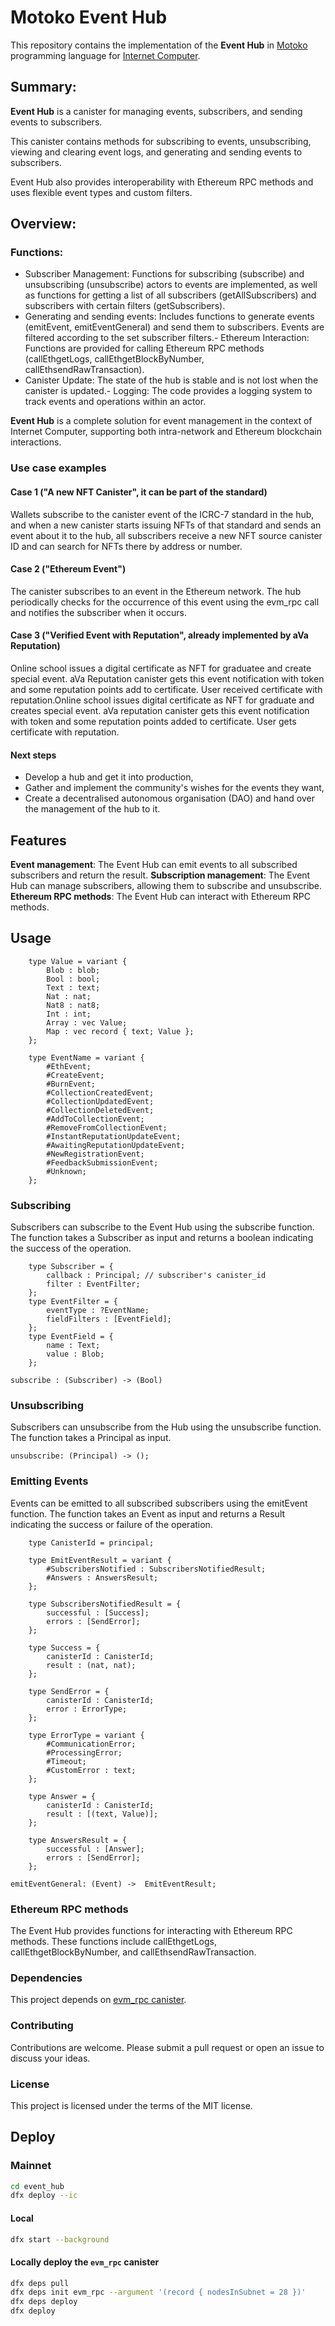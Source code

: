# Motoko Event Hub 

This repository contains the implementation of the **Event Hub** in [Motoko](https://github.com/dfinity/motoko) programming language for [Internet Computer](https://internetcomputer.org/). 

## Summary:



**Event Hub** is a canister for managing events, subscribers, and sending events to subscribers.

This canister contains methods for subscribing to events, unsubscribing, viewing and clearing event logs, and generating and sending events to subscribers.  

Event Hub also provides interoperability with Ethereum RPC methods and uses flexible event types and custom filters.
 
## Overview:

### Functions:
- Subscriber Management: Functions for subscribing (subscribe) and unsubscribing (unsubscribe) actors to events are implemented, as well as functions for getting a list of all subscribers (getAllSubscribers) and subscribers with certain filters (getSubscribers).
- Generating and sending events: Includes functions to generate events (emitEvent, emitEventGeneral) and send them to subscribers. Events are filtered according to the set subscriber filters.- Ethereum Interaction: Functions are provided for calling Ethereum RPC methods (callEthgetLogs, callEthgetBlockByNumber, callEthsendRawTransaction).
- Canister Update: The state of the hub is stable and is not lost when the canister is updated.- Logging: The code provides a logging system to track events and operations within an actor.

**Event Hub** is a complete solution for event management in the context of Internet Computer, supporting both intra-network and Ethereum blockchain interactions.

### Use case examples

#### Case 1 ("A new NFT Canister", it can be part of the standard)
Wallets subscribe to the canister event of the ICRC-7 standard in the hub, and when a new canister starts issuing NFTs of that standard and sends an event about it to the hub, all subscribers receive a new NFT source canister ID and can search for NFTs there by address or number.



#### Case 2 ("Ethereum Event")
The canister subscribes to an event in the Ethereum network. The hub periodically checks for the occurrence of this event using the evm_rpc call and notifies the subscriber when it occurs.



#### Case 3 ("Verified Event with Reputation", already implemented by aVa Reputation) 
Online school issues a digital certificate as NFT for graduatee and create special event. 
aVa Reputation canister gets this event notification with token and some reputation points add to certificate. 
User received certificate with reputation.Online school issues digital certificate as NFT for graduate and creates special event. 
aVa reputation canister gets this event notification with token and some reputation points added to certificate. 
User gets certificate with reputation.

#### Next steps 
- Develop a hub and get it into production,
- Gather and implement the community's wishes for the events they want,
- Create a decentralised autonomous organisation (DAO) and hand over the management of the hub to it.


## Features

**Event management**: The Event Hub can emit events to all subscribed subscribers and return the result.
**Subscription management**: The Event Hub can manage subscribers, allowing them to subscribe and unsubscribe.
**Ethereum RPC methods**: The Event Hub can interact with Ethereum RPC methods.

## Usage

```candid "Type definitions" +=
    type Value = variant { 
        Blob : blob; 
        Bool : bool;
        Text : text; 
        Nat : nat;
        Nat8 : nat8;
        Int : int;
        Array : vec Value; 
        Map : vec record { text; Value }; 
    };
    
    type EventName = variant {
        #EthEvent;
        #CreateEvent;
        #BurnEvent;
        #CollectionCreatedEvent;
        #CollectionUpdatedEvent;
        #CollectionDeletedEvent;
        #AddToCollectionEvent;
        #RemoveFromCollectionEvent;
        #InstantReputationUpdateEvent;
        #AwaitingReputationUpdateEvent;
        #NewRegistrationEvent;
        #FeedbackSubmissionEvent;
        #Unknown;
    };

```

### Subscribing
Subscribers can subscribe to the Event Hub using the subscribe function. The function takes a Subscriber as input and returns a boolean indicating the success of the operation.

```candid "Type definitions" +=
    type Subscriber = {
        callback : Principal; // subscriber's canister_id
        filter : EventFilter;
    };
    type EventFilter = {
        eventType : ?EventName;
        fieldFilters : [EventField];
    };
    type EventField = {
        name : Text;
        value : Blob;
    };
```

```candid "Methods" +=
subscribe : (Subscriber) -> (Bool)
```

### Unsubscribing
Subscribers can unsubscribe from the Hub using the unsubscribe function. The function takes a Principal as input.

```candid "Methods" +=
unsubscribe: (Principal) -> ();
```

### Emitting Events
Events can be emitted to all subscribed subscribers using the emitEvent function. The function takes an Event as input and returns a Result indicating the success or failure of the operation.

```candid "Type definitions" +=
    type CanisterId = principal;

    type EmitEventResult = variant {
        #SubscribersNotified : SubscribersNotifiedResult;
        #Answers : AnswersResult;
    };

    type SubscribersNotifiedResult = {
        successful : [Success];
        errors : [SendError];
    };

    type Success = {
        canisterId : CanisterId;
        result : (nat, nat);
    };

    type SendError = {
        canisterId : CanisterId;
        error : ErrorType;
    };

    type ErrorType = variant {
        #CommunicationError;
        #ProcessingError;
        #Timeout;
        #CustomError : text;
    };

    type Answer = {
        canisterId : CanisterId;
        result : [(text, Value)];
    };

    type AnswersResult = {
        successful : [Answer];
        errors : [SendError];
    };
```

```candid "Methods" +=
emitEventGeneral: (Event) ->  EmitEventResult;
```

### Ethereum RPC methods
The Event Hub provides functions for interacting with Ethereum RPC methods. These functions include callEthgetLogs, callEthgetBlockByNumber, and callEthsendRawTransaction.

### Dependencies
This project depends on [evm_rpc canister](https://github.com/internet-computer-protocol/evm-rpc-canister).

### Contributing
Contributions are welcome. Please submit a pull request or open an issue to discuss your ideas.

### License
This project is licensed under the terms of the MIT license.

## Deploy

### Mainnet
```bash
cd event_hub
dfx deploy --ic
```

#### Local
```bash
dfx start --background
```

#### Locally deploy the `evm_rpc` canister
```bash
dfx deps pull
dfx deps init evm_rpc --argument '(record { nodesInSubnet = 28 })'
dfx deps deploy
dfx deploy
```
